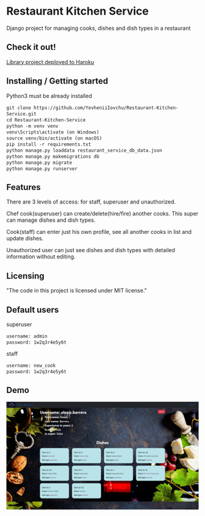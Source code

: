 # Restaurant Kitchen Service

Django project for managing cooks, dishes and dish types in a restaurant

## Check it out!

[Library project deployed to Haroku](link)

## Installing / Getting started
Python3 must be already installed

````shell
git clone https://github.com/YevheniiIovchu/Restaurant-Kitchen-Service.git
cd Restaurant-Kitchen-Service
python -m venv venv
venv\Scripts\activate (on Windows)
source venv/bin/activate (on macOS)
pip install -r requirements.txt
python manage.py loaddata restaurant_service_db_data.json
python manage.py makemigrations db
python manage.py migrate
python manage.py runserver
````

## Features
There are 3 levels of access: for staff, superuser and unauthorized.

Chef cook(superuser) can create/delete(hire/fire) another cooks. This super can manage dishes and dish types.

Cook(staff) can enter just his own profile, see all another cooks in list and update dishes.

Unauthorized user can just see dishes and dish types with detailed information without editing.
## Licensing
"The code in this project is licensed under MIT license."

## Default users
superuser
````
username: admin
password: 1w2q3r4e5y6t
````
staff
````
username: new_cook
password: 1w2q3r4e5y6t
````
## Demo

![Website Interface](demo.png)